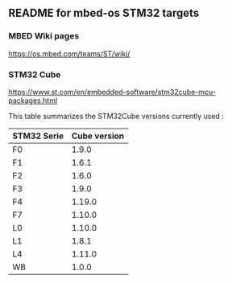 ## README for mbed-os STM32 targets

### MBED Wiki pages

https://os.mbed.com/teams/ST/wiki/

### STM32 Cube

https://www.st.com/en/embedded-software/stm32cube-mcu-packages.html

This table summarizes the STM32Cube versions currently used :

| STM32 Serie | Cube version |
|-------------|--------------|
| F0          |    1.9.0     |
| F1          |    1.6.1     |
| F2          |    1.6.0     |
| F3          |    1.9.0     |
| F4          |    1.19.0    |
| F7          |    1.10.0    |
| L0          |    1.10.0    |
| L1          |    1.8.1     |
| L4          |    1.11.0    |
| WB          |    1.0.0     |
